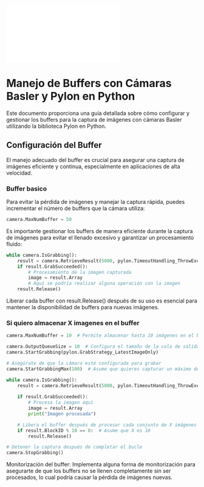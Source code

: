 ![INFOMRE](INFORME/INFORME.pdf)

# Manejo de Buffers con Cámaras Basler y Pylon en Python

Este documento proporciona una guía detallada sobre cómo configurar y gestionar los buffers para la captura de imágenes con cámaras Basler utilizando la biblioteca Pylon en Python.

## Configuración del Buffer

El manejo adecuado del buffer es crucial para asegurar una captura de imágenes eficiente y continua, especialmente en aplicaciones de alta velocidad.

### Buffer basico

Para evitar la pérdida de imágenes y manejar la captura rápida, puedes incrementar el número de buffers que la cámara utiliza:

```python
camera.MaxNumBuffer = 50
```

Es importante gestionar los buffers de manera eficiente durante la captura de imágenes para evitar el llenado excesivo y garantizar un procesamiento fluido:

```python
while camera.IsGrabbing():
    result = camera.RetrieveResult(5000, pylon.TimeoutHandling_ThrowException)
    if result.GrabSucceeded():
        # Procesamiento de la imagen capturada
        image = result.Array
        # Aquí se podría realizar alguna operación con la imagen
    result.Release()
```

Liberar cada buffer con result.Release() después de su uso es esencial para mantener la disponibilidad de buffers para nuevas imágenes.

### Si quiero almacenar X imagenes en el buffer
```python
camera.MaxNumBuffer = 10  # Permite almacenar hasta 10 imágenes en el buffer.

camera.OutputQueueSize = 10  # Configura el tamaño de la cola de salida para almacenar hasta 10 imágenes.
camera.StartGrabbing(pylon.GrabStrategy_LatestImageOnly)

# Asegúrate de que la cámara esté configurada para grabar
camera.StartGrabbingMax(100)  # Asume que quieres capturar un máximo de 100 imágenes en total.

while camera.IsGrabbing():
    result = camera.RetrieveResult(5000, pylon.TimeoutHandling_ThrowException)
    
    if result.GrabSucceeded():
        # Procesa la imagen aquí
        image = result.Array
        print("Imagen procesada")

    # Libera el buffer después de procesar cada conjunto de X imágenes
    if result.BlockID % 10 == 0:  # Asume que X es 10
        result.Release()

# Detener la captura después de completar el bucle
camera.StopGrabbing()
```
Monitorización del buffer: Implementa alguna forma de monitorización para asegurarte de que los buffers no se llenen completamente sin ser procesados, lo cual podría causar la pérdida de imágenes nuevas.







